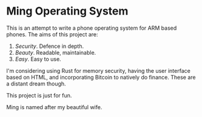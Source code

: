 # Ming Operating System

This is an attempt to write a phone operating system for ARM based
phones. The aims of this project are:

1. *Security*. Defence in depth.
2. *Beauty*. Readable, maintainable.
3. *Easy*. Easy to use.

I'm considering using Rust for memory security, having the user
interface based on HTML, and incorporating Bitcoin to natively do
finance. These are a distant dream though.

This project is just for fun.

Ming is named after my beautiful wife.
